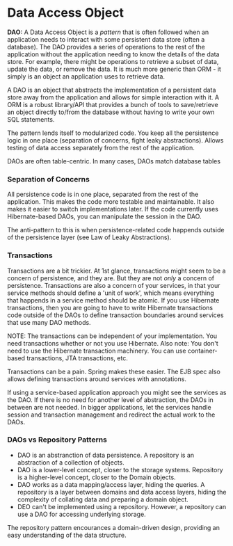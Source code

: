 # **Data Access Object**

**DAO:** A Data Access Object is a *pattern* that is often followed when an application needs to interact with some persistent data store (often a database). The DAO provides a series of operations to the rest of the application without the application needing to know the details of the data store. For example, there might be operations to retrieve a subset of data, update the data, or remove the data. It is much more generic than ORM - it simply is an object an application uses to retrieve data.

A DAO is an object that abstracts the implementation of a persistent data store away from the application and allows for simple interaction with it. A ORM is a robust library/API that provides a bunch of tools to save/retrieve an object directly to/from the database without having to write your own SQL statements.

The pattern lends itself to modularized code. You keep all the persistence logic in one place (separation of concerns, fight leaky abstractions). Allows testing of data access separately from the rest of the application.

DAOs are often table-centric. In many cases, DAOs match database tables

### **Separation of Concerns**

All persistence code is in one place, separated from the rest of the application. This makes the code more testable and maintainable. It also makes it easier to switch implementations later. If the code currently uses Hibernate-based DAOs, you can manipulate the session in the DAO. 

The anti-pattern to this is when persistence-related code happends outside of the persistence layer (see Law of Leaky Abstractions). 

### **Transactions**

Transactions are a bit trickier. At 1st glance, transactions might seem to be a concern of persistence, and they are. But they are not *only* a concern of persistence. Transactions are also a concern of your services, in that your service methods should define a 'unit of work', which means everything that happends in a service method should be atomic. If you use Hibernate transactions, then you are going to have to write Hibernate transactions code outside of the DAOs to define transaction boundaries around services that use many DAO methods.

NOTE: The transactions can be independent of your implementation. You need transactions whether or not you use Hibernate. Also note: You don't need to use the Hibernate transaction machinery. You can use container-based transactions, JTA transactions, etc. 

Transactions can be a pain. Spring makes these easier. The EJB spec also allows defining transactions around services with annotations. 

If using a service-based application approach you might see the services as the DAO. If there is no need for another level of abstraction, the DAOs in between are not needed. In bigger applications, let the services handle session and transaction management and redirect the actual work to the DAOs.

### **DAOs vs Repository Patterns**

- DAO is an abstranction of data persistence. A repository is an abstraction of a collection of objects.
- DAO is a lower-level concept, closer to the storage systems. Repository is a higher-level concept, closer to the Domain objects.
- DAO works as a data mapping/access layer, hiding the queries. A repository is a layer between domains and data access layers, hiding the complexity of collating data and preparing a domain object.
- DEO can't be implemented using a repository. However, a repository can use a DAO for accessing underlying storage. 

The repository pattern encourances a domain-driven design, providing an easy understanding of the data structure. 